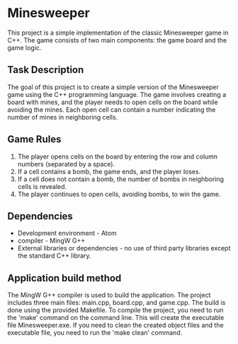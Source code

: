 # Minesweeper
This project is a simple implementation of the classic Minesweeper game in C++. The game consists of two main components: the game board and the game logic.

## Task Description
The goal of this project is to create a simple version of the Minesweeper game using the C++ programming language. The game involves creating a board with mines, and the player needs to open cells on the board while avoiding the mines. Each open cell can contain a number indicating the number of mines in neighboring cells.

## Game Rules
1. The player opens cells on the board by entering the row and column numbers (separated by a space).
2. If a cell contains a bomb, the game ends, and the player loses.
3. If a cell does not contain a bomb, the number of bombs in neighboring cells is revealed.
4. The player continues to open cells, avoiding bombs, to win the game.

## Dependencies
- Development environment - Atom
- compiler - MingW G++
- External libraries or dependencies - no use of third party libraries except the standard C++ library.

## Application build method
The MingW G++ compiler is used to build the application. The project includes three main files: main.cpp, board.cpp, and game.cpp. The build is done using the provided Makefile. To compile the project, you need to run the 'make' command on the command line. This will create the executable file Minesweeper.exe. If you need to clean the created object files and the executable file, you need to run the 'make clean' command.
